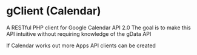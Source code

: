 gClient (Calendar)
==================

A RESTful PHP client for Google Calendar API 2.0
The goal is to make this API intuitive without requiring knowledge of the gData API

If Calendar works out more Apps API clients can be created